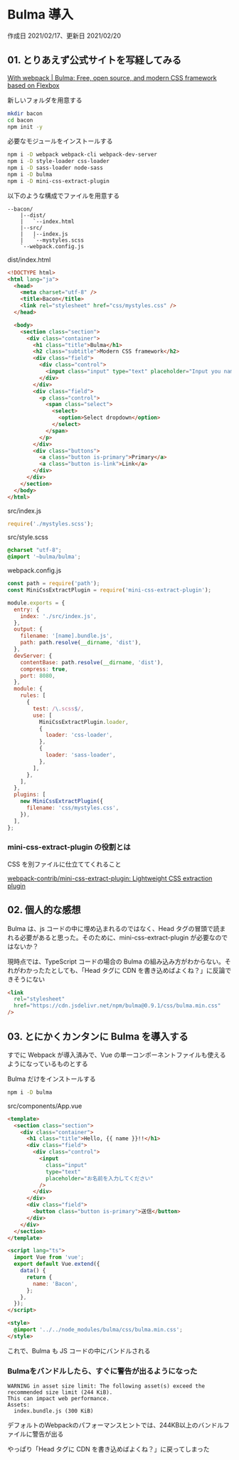 # Bulma 導入

作成日 2021/02/17、更新日 2021/02/20

## 01. とりあえず公式サイトを写経してみる

[With webpack \| Bulma: Free, open source, and modern CSS framework based on Flexbox](https://bulma.io/documentation/customize/with-webpack/)

新しいフォルダを用意する

```bash
mkdir bacon
cd bacon
npm init -y
```

必要なモジュールをインストールする

```bash
npm i -D webpack webpack-cli webpack-dev-server
npm i -D style-loader css-loader
npm i -D sass-loader node-sass
npm i -D bulma
npm i -D mini-css-extract-plugin
```

以下のような構成でファイルを用意する

```text
--bacon/
    |--dist/
    |   `--index.html
    |--src/
    |   |--index.js
    |   `--mystyles.scss
    `--webpack.config.js
```

dist/index.html

```html
<!DOCTYPE html>
<html lang="ja">
  <head>
    <meta charset="utf-8" />
    <title>Bacon</title>
    <link rel="stylesheet" href="css/mystyles.css" />
  </head>

  <body>
    <section class="section">
      <div class="container">
        <h1 class="title">Bulma</h1>
        <h2 class="subtitle">Modern CSS framework</h2>
        <div class="field">
          <div class="control">
            <input class="input" type="text" placeholder="Input you name" />
          </div>
        </div>
        <div class="field">
          <p class="control">
            <span class="select">
              <select>
                <option>Select dropdown</option>
              </select>
            </span>
          </p>
        </div>
        <div class="buttons">
          <a class="button is-primary">Primary</a>
          <a class="button is-link">Link</a>
        </div>
      </div>
    </section>
  </body>
</html>
```

src/index.js

```javascript
require('./mystyles.scss');
```

src/style.scss

```css
@charset "utf-8";
@import '~bulma/bulma';
```

webpack.config.js

```javascript
const path = require('path');
const MiniCssExtractPlugin = require('mini-css-extract-plugin');

module.exports = {
  entry: {
    index: './src/index.js',
  },
  output: {
    filename: '[name].bundle.js',
    path: path.resolve(__dirname, 'dist'),
  },
  devServer: {
    contentBase: path.resolve(__dirname, 'dist'),
    compress: true,
    port: 8080,
  },
  module: {
    rules: [
      {
        test: /\.scss$/,
        use: [
          MiniCssExtractPlugin.loader,
          {
            loader: 'css-loader',
          },
          {
            loader: 'sass-loader',
          },
        ],
      },
    ],
  },
  plugins: [
    new MiniCssExtractPlugin({
      filename: 'css/mystyles.css',
    }),
  ],
};
```

### mini-css-extract-plugin の役割とは

CSS を別ファイルに仕立ててくれること

[webpack\-contrib/mini\-css\-extract\-plugin: Lightweight CSS extraction plugin](https://github.com/webpack-contrib/mini-css-extract-plugin)

## 02. 個人的な感想

Bulma は、js コードの中に埋め込まれるのではなく、Head タグの冒頭で読まれる必要があると思った。そのために、mini-css-extract-plugin が必要なのではないか？

現時点では、TypeScript コードの場合の Bulma の組み込み方がわからない。それがわかったたとしても、「Head タグに CDN を書き込めばよくね？」に反論できそうにない

```html
<link
  rel="stylesheet"
  href="https://cdn.jsdelivr.net/npm/bulma@0.9.1/css/bulma.min.css"
/>
```

## 03. とにかくカンタンに Bulma を導入する

すでに Webpack が導入済みで、Vue の単一コンポーネントファイルも使えるようになっているものとする

Bulma だけをインストールする

```bash
npm i -D bulma
```

src/components/App.vue

```html
<template>
  <section class="section">
    <div class="container">
      <h1 class="title">Hello, {{ name }}!!</h1>
      <div class="field">
        <div class="control">
          <input
            class="input"
            type="text"
            placeholder="お名前を入力してください"
          />
        </div>
      </div>
      <div class="field">
        <button class="button is-primary">送信</button>
      </div>
    </div>
  </section>
</template>

<script lang="ts">
  import Vue from 'vue';
  export default Vue.extend({
    data() {
      return {
        name: 'Bacon',
      };
    },
  });
</script>

<style>
  @import '../../node_modules/bulma/css/bulma.min.css';
</style>
```

これで、Bulma も JS コードの中にバンドルされる

### Bulmaをバンドルしたら、すぐに警告が出るようになった

```text
WARNING in asset size limit: The following asset(s) exceed the recommended size limit (244 KiB).
This can impact web performance.
Assets: 
  index.bundle.js (300 KiB)
```

デフォルトのWebpackのパフォーマンスヒントでは、244KB以上のバンドルファイルに警告が出る

やっぱり「Head タグに CDN を書き込めばよくね？」に戻ってしまった
